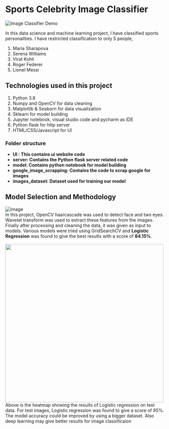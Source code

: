 # Sports Celebrity Image Classifier
![Image Classifier Demo](https://github.com/ritwik4690/Image-Classifier/blob/master/demo.gif)

In this data science and machine learning project, I have classified sports personalities. I have restricted classification to only 5 people,
1) Maria Sharapova
2) Serena Williams
3) Virat Kohli
4) Roger Federer
5) Lionel Messi

## Technologies used in this project
1. Python 3.8
2. Numpy and OpenCV for data cleaning
3. Matplotlib & Seaborn for data visualization
4. Sklearn for model building
5. Jupyter notebook, visual studio code and pycharm as IDE
6. Python flask for http server
7. HTML/CSS/Javascript for UI

### Folder structure

* <b>UI : This contains ui website code</b> 
* <b>server: Contains the Python flask server related code</b>
* <b>model: Contains python notebook for model building</b>
* <b>google_image_scrapping: Contains the code to scrap google for images</b>
* <b>images_dataset: Dataset used for training our model</b>

## Model Selection and Methodology
![image](https://github.com/ritwik4690/Image-Classifier/blob/master/model_performance.png)  
In this project, OpenCV haarcascade was used to detect face and two eyes. Wavelet transform was used to extract these features from the images. Finally after processing and cleaning the data, it was given as input to models. Various models were tried using GridSearchCV and **Logistic Regression** was found to give the best resutls with a score of **84.15%**.  
<br/>
<img src="https://github.com/ritwik4690/Image-Classifier/blob/master/heatmap.png" width="500">  
Above is the heatmap showing the results of Logistic regression on test data. For test images, Logistic regression was found to give a score of 95%. The model accuracy could be improved by using a bigger dataset. Also deep learning may give better results for image classificaion


